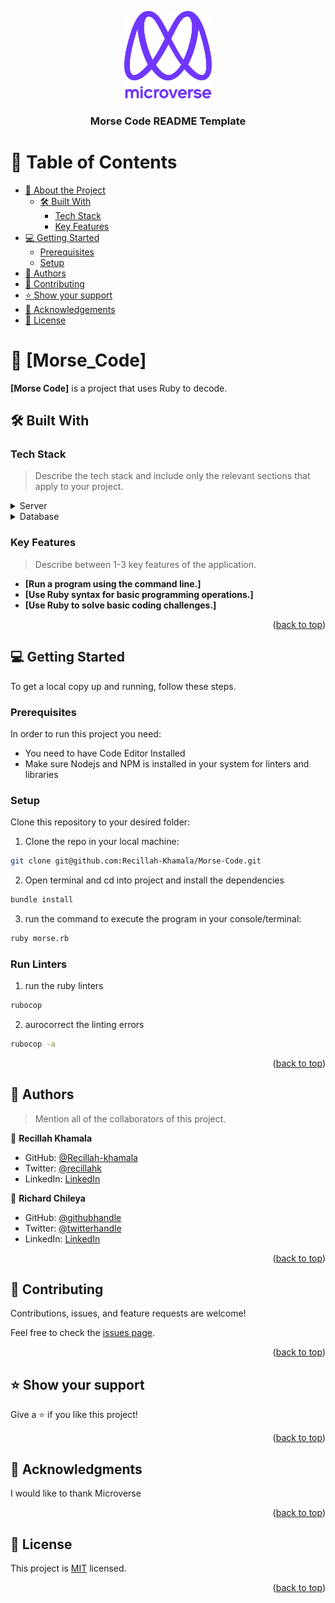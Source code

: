 <a name="readme-top"></a>


<div align="center">
  <!-- You are encouraged to replace this logo with your own! Otherwise you can also remove it. -->
  <img src="microverse_logo.png" alt="logo" width="140"  height="auto" />
  <br/>

  <h3><b>Morse Code README Template</b></h3>

</div>

<!-- TABLE OF CONTENTS -->

# 📗 Table of Contents

- [📖 About the Project](#about-project)
  - [🛠 Built With](#built-with)
    - [Tech Stack](#tech-stack)
    - [Key Features](#key-features)
- [💻 Getting Started](#getting-started)
  - [Prerequisites](#prerequisites)
  - [Setup](#setup)  
- [👥 Authors](#authors)
- [🤝 Contributing](#contributing)
- [⭐️ Show your support](#support)
- [🙏 Acknowledgements](#acknowledgements)
- [📝 License](#license)

<!-- PROJECT DESCRIPTION -->

# 📖 [Morse_Code] <a name="about-project"></a>

**[Morse Code]** is a project that uses Ruby to decode.

## 🛠 Built With <a name="built-with"></a>

### Tech Stack <a name="tech-stack"></a>

> Describe the tech stack and include only the relevant sections that apply to your project.


<details>
  <summary>Server</summary>
  <ul>
    <li><a href="https://ruby.org/">Ruby</a></li>
  </ul>
</details>

<details>
<summary>Database</summary>
  <ul>
    <li><a href="https://www.postgresql.org/">PostgreSQL</a></li>
  </ul>
</details>

<!-- Features -->

### Key Features <a name="key-features"></a>

> Describe between 1-3 key features of the application.

- **[Run a program using the command line.]**
- **[Use Ruby syntax for basic programming operations.]**
- **[Use Ruby to solve basic coding challenges.]**

<p align="right">(<a href="#readme-top">back to top</a>)</p>

<!-- GETTING STARTED -->

## 💻 Getting Started <a name="getting-started"></a>

To get a local copy up and running, follow these steps.

### Prerequisites

In order to run this project you need:

- You need to have Code Editor Installed
- Make sure Nodejs and NPM is installed in your system for linters and libraries

### Setup

Clone this repository to your desired folder:

1. Clone the repo in your local machine:
```bash
git clone git@github.com:Recillah-Khamala/Morse-Code.git
```
2. Open terminal and cd into project and install the dependencies
```bash
bundle install
```

3. run the command to execute the program in your console/terminal:
```bash
ruby morse.rb
```

### Run Linters
1. run the ruby  linters
```bash
rubocop
```

2. aurocorrect the linting errors
```bash
rubocop -a
```

<p align="right">(<a href="#readme-top">back to top</a>)</p>

<!-- AUTHORS -->

## 👥 Authors <a name="authors"></a>

> Mention all of the collaborators of this project.

👤 **Recillah Khamala**

- GitHub: [@Recillah-khamala](https://github.com/Recillah-Khamala)
- Twitter: [@recillahk](https://twitter.com/recillahk)
- LinkedIn: [LinkedIn](https://www.linkedin.com/in/recillah-khamala)

👤 **Richard Chileya**

- GitHub: [@githubhandle](https://github.com/githubhandle)
- Twitter: [@twitterhandle](https://twitter.com/twitterhandle)
- LinkedIn: [LinkedIn](https://linkedin.com/in/linkedinhandle)

<p align="right">(<a href="#readme-top">back to top</a>)</p>


<!-- CONTRIBUTING -->

## 🤝 Contributing <a name="contributing"></a>

Contributions, issues, and feature requests are welcome!

Feel free to check the [issues page](https://github.com/Recillah-Khamala/Morse-Code/issues/).

<p align="right">(<a href="#readme-top">back to top</a>)</p>

<!-- SUPPORT -->

## ⭐️ Show your support <a name="support"></a>

Give a ⭐️ if you like this project!

<p align="right">(<a href="#readme-top">back to top</a>)</p>

<!-- ACKNOWLEDGEMENTS -->

## 🙏 Acknowledgments <a name="acknowledgements"></a>

I would like to thank Microverse

<p align="right">(<a href="#readme-top">back to top</a>)</p>

<!-- LICENSE -->

## 📝 License <a name="license"></a>

This project is [MIT](./LICENSE) licensed.

<p align="right">(<a href="#readme-top">back to top</a>)</p>